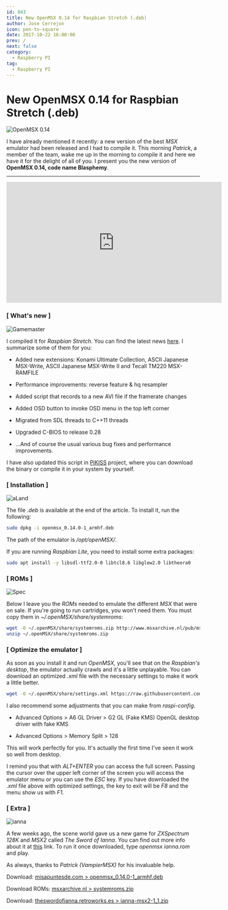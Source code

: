 ```yaml
---
id: 843
title: New OpenMSX 0.14 for Raspbian Stretch (.deb)
author: Jose Cerrejon
icon: pen-to-square
date: 2017-10-22 16:00:00
prev: /
next: false
category:
  - Raspberry PI
tag:
  - Raspberry PI
---
```


# New OpenMSX 0.14 for Raspbian Stretch (.deb)

![OpenMSX 0.14](/images/2017/10/openmsx_014.png "OpenMSX 0.14")

I have already mentioned it recently: a new version of the best *MSX* emulator had been released and I had to compile it. This morning *Patrick*, a member of the team, wake me up in the morning to compile it and here we have it for the delight of all of you. I present you the new version of **OpenMSX 0.14, code name Blasphemy**.

- - -
<iframe width="560" height="315" src="https://www.youtube.com/embed/z3vvoXpfbws" frameborder="0" allowfullscreen></iframe>

###  [ What's new ]

![Gamemaster](/images/msx_GameMaster.jpg)

I compiled it for *Raspbian Stretch*. You can find the latest news [here](https://raw.githubusercontent.com/openMSX/openMSX/RELEASE_0_14_0/doc/release-notes.txt). I summarize some of them for you:

* Added new extensions: Konami Ultimate Collection, ASCII Japanese MSX-Write, ASCII Japanese MSX-Write II and Tecall TM220 MSX-RAMFILE

* Performance improvements: reverse feature & hq resampler

* Added script that records to a new AVI file if the framerate changes

* Added OSD button to invoke OSD menu in the top left corner

* Migrated from SDL threads to C++11 threads

* Upgraded C-BIOS to release 0.28

* ...And of course the usual various bug fixes and performance improvements.

I have also updated this script in [PiKISS](https://github.com/jmcerrejon/PiKISS) project, where you can download the binary or compile it in your system by yourself. 

###  [ Installation ]

![aLand](/images/msx_AtleticLand.jpg)

The file *.deb* is available at the end of the article. To install it, run the following:

```bash
sudo dpkg -i openmsx_0.14.0-1_armhf.deb
```

The path of the emulator is */opt/openMSX/*. 

If you are running *Raspbian Lite*, you need to install some extra packages:

```bash
sudo apt install -y libsdl-ttf2.0-0 libtcl8.6 libglew2.0 libtheora0
```

###  [ ROMs ]

![Spec](/images/2014/03/svi-728.jpg)

Below I leave you the *ROMs* needed to emulate the different *MSX* that were on sale. If you're going to run cartridges, you won't need them. You must copy them in *~/.openMSX/share/systemroms*:

```bash
wget -O ~/.openMSX/share/systemroms.zip http://www.msxarchive.nl/pub/msx/emulator/openMSX/systemroms.zip
unzip ~/.openMSX/share/systemroms.zip
```

###  [ Optimize the emulator ]

As soon as you install it and run *OpenMSX*, you'll see that on the *Raspbian's desktop*, the emulator actually crawls and it's a little unplayable. You can download an optimized *.xml* file with the necessary settings to make it work a little better.

```bash
wget -O ~/.openMSX/share/settings.xml https://raw.githubusercontent.com/jmcerrejon/PiKISS/master/res/settings.xml
```

I also recommend some adjustments that you can make from *raspi-config*.

* Advanced Options > A6 GL Driver >  G2 GL (Fake KMS) OpenGL desktop driver with fake KMS

* Advanced Options > Memory Split > 128

This will work perfectly for you. It's actually the first time I've seen it work so well from desktop.

I remind you that with *ALT+ENTER* you can access the full screen. Passing the cursor over the upper left corner of the screen you will access the emulator menu or you can use the *ESC* key. If you have downloaded the *.xml* file above with optimized settings, the key to exit will be *F8* and the menu show us with *F1*.

###  [ Extra ]

![ianna](/images/2017/10/ianna.png)

A few weeks ago, the scene world gave us a new game for *ZXSpectrum 128K* and  *MSX2* called *The Sword of Ianna*. You can find out more info about it at [this](http://theswordofianna.retroworks.es/en/575-2/) link. To run it once downloaded, type *openmsx ianna.rom* and play.

As always, thanks to *Patrick (VampierMSX)* for his invaluable help.

Download: [misapuntesde.com > openmsx_0.14.0-1_armhf.deb](/res/openmsx_0.14.0-1_armhf.deb)

Download ROMs: [msxarchive.nl > systemroms.zip](http://www.msxarchive.nl/pub/msx/emulator/openMSX/systemroms.zip)

Download: [theswordofianna.retroworks.es > ianna-msx2-1_1.zip](http://www.retroworks.es/php/download.php?file=ianna-msx2-1_1.zip)

